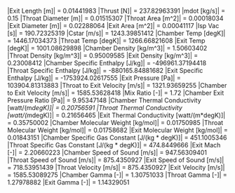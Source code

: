 |Exit Length [m]| = 0.01441983
|Thrust [N]| = 237.82963391
|mdot [kg/s]| = 0.15
|Throat Diameter [m]| = 0.01515307
|Throat Area [m^2]| = 0.00018034
|Exit Diameter [m]| = 0.02288064
|Exit Area [m^2]| = 0.00041117
|Isp Vac [s]| = 190.72325319
|Cstar [m/s]| = 1243.39851412
|Chamber Temp [degK]| = 1446.17034373
|Throat Temp [degK]| = 1266.66821608
|Exit Temp [degK]| = 1001.08629898
|Chamber Density [kg/m^3]| = 1.50603402
|Throat Density [kg/m^3]| = 0.95009585
|Exit Density [kg/m^3]| = 0.23008412
|Chamber Specific Enthalpy [J/kg]| = -496961.37194418
|Throat Specific Enthalpy [J/kg]| = -880165.84881682
|Exit Specific Enthalpy [J/kg]| = -1753924.02617555
|Exit Pressure [Pa]| = 103904.81313883
|Throat to Exit Velocity [m/s]| = 1321.93659255
|Chamber to Exit Velocity [m/s]| = 1585.53628418
|Mix Ratio [-]| = 1.72
|Chamber Exit Pressure Ratio [Pa]| = 9.95347148
|Chamber Thermal Conductivity [watt/(m*degK)]| = 0.20756591
|Throat Thermal Conductivity [watt/(m*degK)]| = 0.21656465
|Exit Thermal Conductivity [watt/(m*degK)]| = 0.35750002
|Chamber Molecular Weight [kg/mol]| = 0.01750985
|Throat Molecular Weight [kg/mol]| = 0.01758682
|Exit Molecular Weight [kg/mol]| = 0.01843151
|Chamber Specific Gas Constant [J/(kg * degK)]| = 451.1005346
|Throat Specific Gas Constant [J/(kg * degK)]| = 474.8449666
|Exit Mach [-]| = 2.20660223
|Chamber Speed of Sound [m/s]| = 947.56309401
|Throat Speed of Sound [m/s]| = 875.4350927
|Exit Speed of Sound [m/s]| = 718.53951439
|Throat Velocity [m/s]| = 875.4350927
|Exit Velocity [m/s]| = 1585.53089275
|Chamber Gamma [-]| = 1.30751033
|Throat Gamma [-]| = 1.27978882
|Exit Gamma [-]| = 1.14329051
